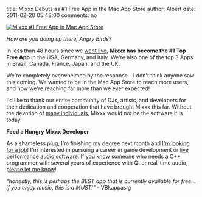title: Mixxx Debuts as #1 Free App in the Mac App Store
author: Albert
date: 2011-02-20 05:43:00
comments: no

[![Mixxx #1 Free App in Mac App Store]({static}/images/news/mixxx-1st-macappstore-Screen-shot-2011-02-19-at-11.29.58-AM.png)]({static}/images/news/mixxx-1st-macappstore-Screen-shot-2011-02-19-at-11.29.58-AM.png)

*How are you doing up there, Angry Birds?*

In less than 48 hours since we [went live]({filename}/news/2011-02-20-mixxx-19-now-available-in-mac-app-store.md), **Mixxx has become the #1 Top Free App** in the USA, Germany, and Italy. We're also one of the top 3 Apps in Brazil, Canada, France, Japan, and the UK.

We're completely overwhelmed by the response - I don't think anyone saw this coming. We wanted to be in the Mac App Store to reach more users, and now we're reaching far more than we ever expected!

I'd like to thank our entire community of DJs, artists, and developers for their dedication and cooperation that have brought Mixxx this far.
Without the devotion of [many individuals]({filename}/pages/contact.md), Mixxx would not be the software it is today.

**Feed a Hungry Mixxx Developer**

As a shameless plug, I'm finishing my degree next month and [I'm looking for a job](http://www.santoni.ca/albert/)!
I'm interested in pursuing a career in game development or [live performance audio software]({filename}/pages/index.md).
If you know someone who needs a C++ programmer with several years of experience with Qt or real-time audio, [please let me know](mailto:alberts@mixxx.org)!

*"honestly, this is perhaps the BEST app that is currently available for free... if you enjoy music, this is a MUST!"* - VBkappasig
